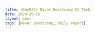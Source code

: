 ```yaml
---
title: <Day043> Naver Boostcamp AI Tech
date: 2024-10-16
layout: post
tags: [Naver Boostcamp, daily report]
---
```

